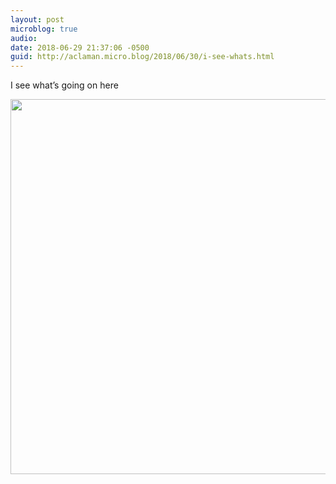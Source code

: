 ```yaml
---
layout: post
microblog: true
audio: 
date: 2018-06-29 21:37:06 -0500
guid: http://aclaman.micro.blog/2018/06/30/i-see-whats.html
---
```

I see what’s going on here

<img src="http://micro.alexclaman.com/uploads/2018/1c235ba472.jpg" width="600" height="600" />
